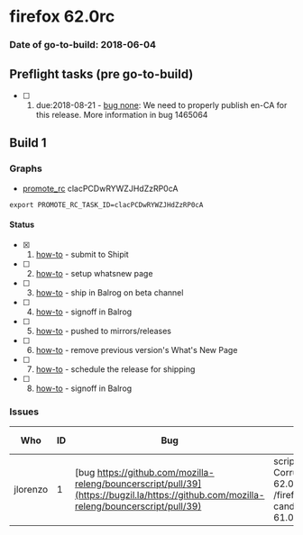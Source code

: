 # firefox 62.0rc

### Date of go-to-build: 2018-06-04

## Preflight tasks (pre go-to-build)
- [ ] 1. due:2018-08-21 - [bug none](https://bugzil.la/none): We need to properly publish en-CA for this release. More information in bug 1465064

## Build 1  

### Graphs
* [promote_rc](https://tools.taskcluster.net/push-inspector/#/clacPCDwRYWZJHdZzRP0cA) clacPCDwRYWZJHdZzRP0cA
```
export PROMOTE_RC_TASK_ID=clacPCDwRYWZJHdZzRP0cA
```


#### Status
- [x] 1.  [how-to](https://wiki.mozilla.org/Release:Release_Automation_on_Mercurial:Starting_a_Release#Submit_to_Ship_It)  - submit to Shipit
- [ ] 2.  [how-to](https://github.com/mozilla-releng/releasewarrior-2.0/blob/master/docs/release-promotion/desktop/howto-rc.md#wnp)  - setup whatsnew page
- [ ] 3.  [how-to](https://github.com/mozilla-releng/releasewarrior-2.0/blob/master/docs/release-promotion/desktop/howto-rc.md#ship-rc)  - ship in Balrog on beta channel
- [ ] 4.  [how-to](https://github.com/mozilla-releng/releasewarrior-2.0/blob/master/docs/release-promotion/desktop/howto-rc.md#obtain-sign-offs-for-changes)  - signoff in Balrog
- [ ] 5.  [how-to](https://github.com/mozilla-releng/releasewarrior-2.0/blob/master/docs/release-promotion/desktop/howto-rc.md#push)  - pushed to mirrors/releases
- [ ] 6.  [how-to](https://github.com/mozilla-releng/releasewarrior-2.0/blob/master/docs/release-promotion/desktop/howto-rc.md#remove-wnp)  - remove previous version's What's New Page
- [ ] 7.  [how-to](https://github.com/mozilla-releng/releasewarrior-2.0/blob/master/docs/release-promotion/desktop/howto-rc.md#ship)  - schedule the release for shipping
- [ ] 8.  [how-to](https://github.com/mozilla-releng/releasewarrior-2.0/blob/master/docs/release-promotion/desktop/howto-rc.md#obtain-sign-offs-for-changes)  - signoff in Balrog

### Issues
| Who                 | ID               | Bug                                                                 | Description                | Resolved                | Future Threat                |
| ------------------- | ---------------- | ------------------------------------------------------------------- | -------------------------- | ----------------------- | ---------------------------- |
| jlorenzo  | 1 | [bug https://github.com/mozilla-releng/bouncerscript/pull/39](https://bugzil.la/https://github.com/mozilla-releng/bouncerscript/pull/39)        | scriptworker.exceptions.ScriptWorkerTaskException: Corrupt submission entry for product Firefox-62.0build1-Partial-61.0build3 platform linux path /firefox/candidates/62.0-candidates/build1/update/linux-i686/:lang/firefox-61.0-62.0.partial.mar | False | True |

